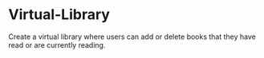 # Virtual-Library
Create a virtual library where users can add or delete books that they have read or are currently reading.
